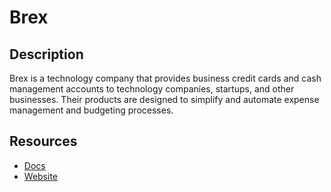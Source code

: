 # Brex

## Description
Brex is a technology company that provides business credit cards and cash management accounts to technology companies, startups, and other businesses. Their products are designed to simplify and automate expense management and budgeting processes.

## Resources
* [Docs](https://developer.brex.com/docs)
* [Website](brex.com)